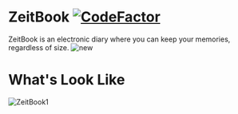 # ZeitBook [![CodeFactor](https://www.codefactor.io/repository/github/korayakpinar/zeitbook/badge)](https://www.codefactor.io/repository/github/korayakpinar/zeitbook)

ZeitBook is an electronic diary where you can keep your memories, regardless of size.
![new](https://user-images.githubusercontent.com/64989538/85127613-73447380-b238-11ea-82df-260e46c8ae34.png)

# What's Look Like

![ZeitBook1](https://user-images.githubusercontent.com/64989538/85151078-00e58a80-b25c-11ea-99dc-cfde2747717f.gif)
